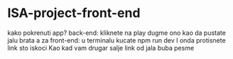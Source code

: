 # ISA-project-front-end
kako pokrenuti app? back-end: kliknete na play dugme ono kao da pustate jalu brata a za front-end: u terminalu kucate npm run dev I onda protisnete link sto iskoci Kao kad vam drugar salje link od jala buba pesme
